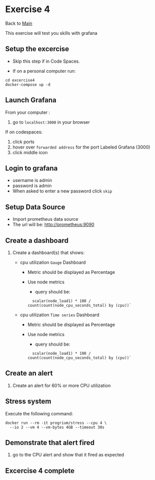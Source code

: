 # Exercise 4

Back to [Main](../README.md)

This exercise will test you skills with grafana

## Setup the excercise

- Skip this step if in Code Spaces.

- If on a personal computer run:

```shell
cd excercise4
docker-compose up -d
```

## Launch Grafana

From your computer :

1. go to `localhost:3000` in your browser

If on codespaces:

1. click ports
1. hover over `forwarded address` for the port Labeled Grafana (3000)
1. click middle icon

## Login to grafana

- username is admin
- password is admin
- When asked to enter a new password click `skip`

## Setup Data Source

- Import prometheus data source
- The url will be: <http://prometheus:9090>

## Create a dashboard

1. Create a dashboard(s) that shows:
    - cpu utilization `Gauge` Dashboard
      - Metric should be displayed as Percentage
      - Use node metrics
        - query should be:

        ```shell
          scalar(node_load1) * 100 / count(count(node_cpu_seconds_total) by (cpu))`
        ```

    - cpu utilization `Time series` Dashboard
      - Metric should be displayed as Percentage
      - Use node metrics
        - query should be:

        ```shell
          scalar(node_load1) * 100 / count(count(node_cpu_seconds_total) by (cpu))`
        ```

## Create an alert

1. Create an alert for 60% or more CPU utilization

## Stress system

Execute the following command:

```shell
docker run --rm -it progrium/stress --cpu 4 \
  --io 2 --vm 4 --vm-bytes 4GB --timeout 30s
```

## Demonstrate that alert fired

1. go to the CPU alert and show that it fired as expected

## Excercise 4 complete

